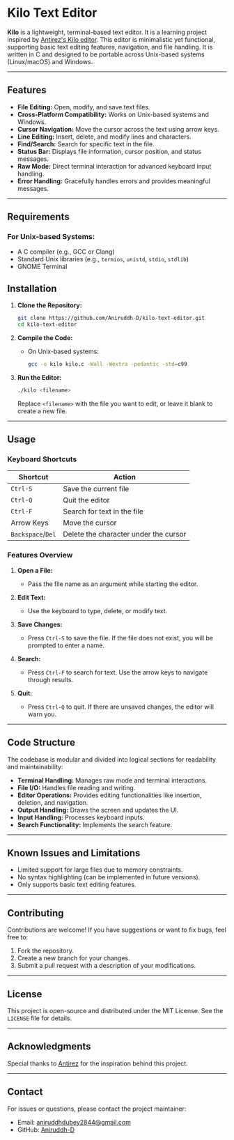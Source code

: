 # Kilo Text Editor

**Kilo** is a lightweight, terminal-based text editor. It is a learning project inspired by [Antirez's Kilo editor](https://github.com/antirez/kilo). This editor is minimalistic yet functional, supporting basic text editing features, navigation, and file handling. It is written in C and designed to be portable across Unix-based systems (Linux/macOS) and Windows.

---

## Features

- **File Editing:** Open, modify, and save text files.
- **Cross-Platform Compatibility:** Works on Unix-based systems and Windows.
- **Cursor Navigation:** Move the cursor across the text using arrow keys.
- **Line Editing:** Insert, delete, and modify lines and characters.
- **Find/Search:** Search for specific text in the file.
- **Status Bar:** Displays file information, cursor position, and status messages.
- **Raw Mode:** Direct terminal interaction for advanced keyboard input handling.
- **Error Handling:** Gracefully handles errors and provides meaningful messages.

---

## Requirements

### For Unix-based Systems:

- A C compiler (e.g., GCC or Clang)
- Standard Unix libraries (e.g., `termios`, `unistd`, `stdio`, `stdlib`)
- GNOME Terminal


## Installation

1. **Clone the Repository:**

   ```sh
   git clone https://github.com/Aniruddh-D/kilo-text-editor.git
   cd kilo-text-editor
   ```


2. **Compile the Code:**

   - On Unix-based systems:

     ```sh
     gcc -o kilo kilo.c -Wall -Wextra -pedantic -std=c99
     ```

3. **Run the Editor:**

   ```sh
   ./kilo <filename>
   ```

   Replace `<filename>` with the file you want to edit, or leave it blank to create a new file.

---

## Usage

### Keyboard Shortcuts

| Shortcut          | Action                                |
| ----------------- | ------------------------------------- |
| `Ctrl-S`          | Save the current file                 |
| `Ctrl-Q`          | Quit the editor                       |
| `Ctrl-F`          | Search for text in the file           |
| Arrow Keys        | Move the cursor                       |
| `Backspace`/`Del` | Delete the character under the cursor |

### Features Overview

1. **Open a File:**

   - Pass the file name as an argument while starting the editor.

2. **Edit Text:**

   - Use the keyboard to type, delete, or modify text.

3. **Save Changes:**

   - Press `Ctrl-S` to save the file. If the file does not exist, you will be prompted to enter a name.

4. **Search:**

   - Press `Ctrl-F` to search for text. Use the arrow keys to navigate through results.

5. **Quit:**

   - Press `Ctrl-Q` to quit. If there are unsaved changes, the editor will warn you.

---

## Code Structure

The codebase is modular and divided into logical sections for readability and maintainability:

- **Terminal Handling:** Manages raw mode and terminal interactions.
- **File I/O:** Handles file reading and writing.
- **Editor Operations:** Provides editing functionalities like insertion, deletion, and navigation.
- **Output Handling:** Draws the screen and updates the UI.
- **Input Handling:** Processes keyboard inputs.
- **Search Functionality:** Implements the search feature.

---

## Known Issues and Limitations

- Limited support for large files due to memory constraints.
- No syntax highlighting (can be implemented in future versions).
- Only supports basic text editing features.

---

## Contributing

Contributions are welcome! If you have suggestions or want to fix bugs, feel free to:

1. Fork the repository.
2. Create a new branch for your changes.
3. Submit a pull request with a description of your modifications.

---

## License

This project is open-source and distributed under the MIT License. See the `LICENSE` file for details.

---

## Acknowledgments

Special thanks to [Antirez](https://github.com/antirez/kilo) for the inspiration behind this project.

---

## Contact

For issues or questions, please contact the project maintainer:

- Email: [aniruddhdubey2844@gmail.com](mailto\:aniruddhdubey2844@gmail.com)
- GitHub: [Aniruddh-D](https://github.com/Aniruddh-D)

